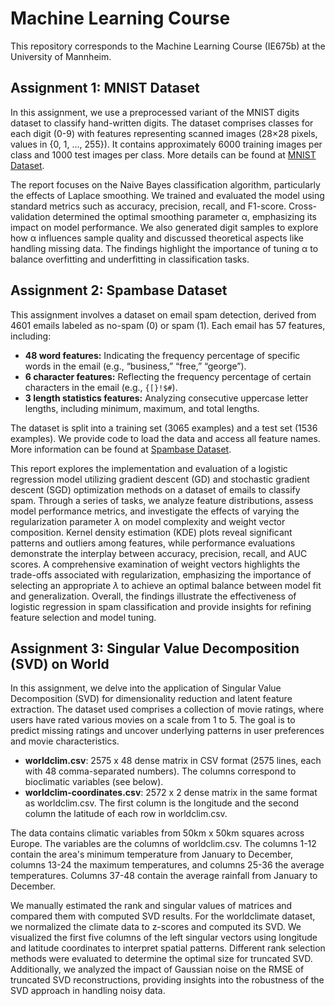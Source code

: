 # Machine Learning Course

This repository corresponds to the Machine Learning Course (IE675b) at the University of Mannheim.

## Assignment 1: MNIST Dataset

In this assignment, we use a preprocessed variant of the MNIST digits dataset to classify hand-written digits. The dataset comprises classes for each digit (0-9) with features representing scanned images (28×28 pixels, values in {0, 1, …, 255}). It contains approximately 6000 training images per class and 1000 test images per class. More details can be found at [MNIST Dataset](http://yann.lecun.com/exdb/mnist/).

The report focuses on the Naive Bayes classification algorithm, particularly the effects of Laplace smoothing. We trained and evaluated the model using standard metrics such as accuracy, precision, recall, and F1-score. Cross-validation determined the optimal smoothing parameter α, emphasizing its impact on model performance. We also generated digit samples to explore how α influences sample quality and discussed theoretical aspects like handling missing data. The findings highlight the importance of tuning α to balance overfitting and underfitting in classification tasks.

## Assignment 2: Spambase Dataset

This assignment involves a dataset on email spam detection, derived from 4601 emails labeled as no-spam (0) or spam (1). Each email has 57 features, including:

- **48 word features:** Indicating the frequency percentage of specific words in the email (e.g., “business,” “free,” “george”).
- **6 character features:** Reflecting the frequency percentage of certain characters in the email (e.g., `{[}!$#`).
- **3 length statistics features:** Analyzing consecutive uppercase letter lengths, including minimum, maximum, and total lengths.

The dataset is split into a training set (3065 examples) and a test set (1536 examples). We provide code to load the data and access all feature names. More information can be found at [Spambase Dataset](https://archive.ics.uci.edu/ml/datasets/spambase).

This report explores the implementation and evaluation of a logistic regression model utilizing gradient descent (GD) and stochastic gradient descent (SGD) optimization methods on a dataset of emails to classify spam. Through a series of tasks, we analyze feature distributions, assess model performance metrics, and investigate the effects of varying the regularization parameter $\lambda$ on model complexity and weight vector composition. Kernel density estimation (KDE) plots reveal significant patterns and outliers among features, while performance evaluations demonstrate the interplay between accuracy, precision, recall, and AUC scores. A comprehensive examination of weight vectors highlights the trade-offs associated with regularization, emphasizing the importance of selecting an appropriate $\lambda$ to achieve an optimal balance between model fit and generalization. Overall, the findings illustrate the effectiveness of logistic regression in spam classification and provide insights for refining feature selection and model tuning.


## Assignment 3: Singular Value Decomposition (SVD) on World 

In this assignment, we delve into the application of Singular Value Decomposition (SVD) for dimensionality reduction and latent feature extraction. The dataset used comprises a collection of movie ratings, where users have rated various movies on a scale from 1 to 5. The goal is to predict missing ratings and uncover underlying patterns in user preferences and movie characteristics.

- **worldclim.csv**: 2575 x 48 dense matrix in CSV format (2575 lines, each with 48 comma-separated numbers). The columns correspond to bioclimatic variables (see below).
- **worldclim-coordinates.csv**: 2572 x 2 dense matrix in the same format as worldclim.csv. The first column is the longitude and the second column the latitude of each row in worldclim.csv.

The data contains climatic variables from 50km x 50km squares across Europe. The variables are the columns of worldclim.csv. The columns 1-12 contain the area's minimum temperature from January to December, columns 13-24 the maximum temperatures, and columns 25-36 the average temperatures. Columns 37-48 contain the average rainfall from January to December.

We manually estimated the rank and singular values of matrices and compared them with computed SVD results. For the worldclimate dataset, we normalized the climate data to z-scores and computed its SVD. We visualized the first five columns of the left singular vectors using longitude and latitude coordinates to interpret spatial patterns. Different rank selection methods were evaluated to determine the optimal size for truncated SVD. Additionally, we analyzed the impact of Gaussian noise on the RMSE of truncated SVD reconstructions, providing insights into the robustness of the SVD approach in handling noisy data.
